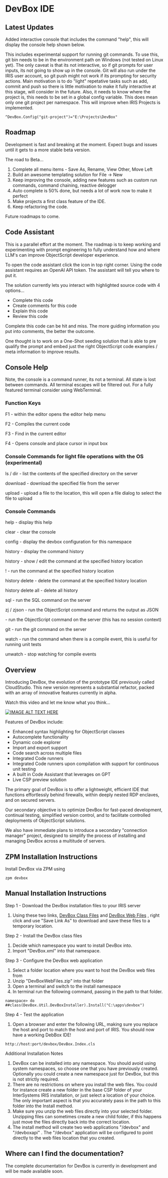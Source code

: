 # DevBox IDE

## Latest Updates

Added interactive console that includes the command "help", this will display the console help shown below.

This includes experimental support for running git commands. To use this, git bin needs to be in the environment path on Windows (not tested on Linux yet). The only caveat is that its not interactive, so if git prompts for user inputs, its not going to show up in the console. Git will also run under the IRIS user account, so git push might not work if its prompting for security actions. Main motivation is to do "light" repetative tasks such as add, commit and push so there is little motivation to make it fully interactive at this stage, will consider in the future. Also, it needs to know where the project is, this needs to be set in a global config variable. This does mean only one git project per namespace. This will improve when IRIS Projects is implemented.

```
^DevBox.Config("git-project")="E:\Projects\DevBox"
```

## Roadmap

Development is fast and breaking at the moment. Expect bugs and issues until it gets to a more stable beta version.

The road to Beta...

1. Complete all menu items - Save As, Rename, View Other, Move Left
2. Build an awesome templating solution for File -> New
3. Keep improving the console, adding new features such as custom run commands, command chaining, reactive delogger
4. Auto complete is 50% done, but needs a lot of work now to make it perfect
5. Make projects a first class feature of the IDE.
6. Keep refactoring the code.

Future roadmaps to come.

## Code Assistant

This is a parallel effort at the moment. The roadmap is to keep working and experimenting with prompt engineering to fully understand how and where LLM's can improve ObjectScript developer experience.

To open the code assistant click the icon in top right corner. Using the code assistant requires an OpenAI API token. The assistant will tell you where to put it. 

The solution currently lets you interact with highlighted source code with 4 options...

* Complete this code
* Create comments for this code
* Explain this code
* Review this code

Complete this code can be hit and miss. The more guiding information you put into comments, the better the outcome.

One thought is to work on a One-Shot seeding solution that is able to pre qualify the prompt and embed just the right ObjectScript code examples / meta information to improve results.

## Console Help

Note, the console is a command runner, its not a terminal. All state is lost between commands. All terminal escapes will be filtered out. For a fully featured terminal consider using WebTerminal.

### Function Keys
F1 - within the editor opens the editor help menu

F2 - Compiles the current code

F3 - Find in the current editor

F4 - Opens console and place cursor in input box


### Console Commands for light file operations with the OS (experimental)
ls / dir <directory> - list the contents of the specified directory on the server

download <file> - download the specified file from the server

upload <file> - upload a file to the <file> location, this will open a file dialog to select the file to upload


### Console Commands
help - display this help

clear - clear the console

config - display the devbox configuration for this namespace

history - display the command history

history <number> - show / edit the command at the specified history location

!<number> - run the command at the specified history location

history delete <number> - delete the command at the specified history location

history delete all - delete all history

sql <sql> - run the SQL command on the server

zj / zjson <objectscript> - run the ObjectScript command and returns the output as JSON

<objectscript> - run the ObjectScript command on the server (this has no session context)

git <git command> - run the git command on the server

watch <command-or-objectscript> - run the command when there is a compile event, this is useful for running unit tests

unwatch - stop watching for compile events

## Overview

Introducing DevBox, the evolution of the prototype IDE previously called CloudStudio. This new version represents a substantial refactor, packed with an array of innovative features currently in alpha.

Watch this video and let me know what you think...

[![IMAGE ALT TEXT HERE](https://img.youtube.com/vi/3pao-TwPHkc/0.jpg)](https://www.youtube.com/watch?v=3pao-TwPHkc)

Features of DevBox include:

- Enhanced syntax highlighting for ObjectScript classes
- Autocomplete functionality
- Dynamic code explorer
- Import and export support
- Code search across multiple files
- Integrated Code runners
- Integrated Code runners upon compilation with support for continuous unit testing
- A built in Code Assistant that leverages on GPT
- Live CSP preview solution

The primary goal of DevBox is to offer a lightweight, efficient IDE that functions effortlessly behind firewalls, within deeply nested RDP enclaves, and on secured servers.

Our secondary objective is to optimize DevBox for fast-paced development, continual testing, simplified version control, and to facilitate controlled deployments of ObjectScript solutions.

We also have immediate plans to introduce a secondary "connection manager" project, designed to simplify the process of installing and managing DevBox across a multitude of servers.

## ZPM Installation Instructions

Install DevBox via ZPM using

```
zpm devbox
```

## Manual Installation Instructions

Step 1 - Download the DevBox installation files to your IRIS server

1. Using these two links,
   [DevBox Class Files](https://raw.githubusercontent.com/SeanConnelly/DevBox/main/build/DevBox.xml)
   and
   [DevBox Web Files](https://raw.githubusercontent.com/SeanConnelly/DevBox/main/build/DevBoxWebFiles.zip)
   , right click and use "Save Link As" to download and save these files to a temporary location.

Step 2 - Install the DevBox class files

1. Decide which namespace you want to install DevBox into.
2. Import "DevBox.xml" into that namespace.

Step 3 - Configure the DevBox web application

1. Select a folder location where you want to host the DevBox web files from
2. Unzip "DevBoxWebFiles.zip" into that folder
3. Open a terminal and switch to the install namespace
4. In terminal run the following command, passing in the path to that folder.

```
namespace> do ##class(DevBox.Util.DevBoxInstaller).Install("C:\apps\devbox")
```

Step 4 - Test the application

1. Open a browser and enter the following URL, making sure you replace the host and port to match the host and port of IRIS. You should now have a working DebBox IDE!

```
http://host:port/devbox/DevBox.Index.cls
```

Additional Installation Notes

1. DevBox can be installed into any namespace.  You should avoid using system namespaces, so choose one that you have previously created. Optionally you could create a new namespace just for DevBox, but this is not strictly required.
2. There are no restrictions on where you install the web files. You could for instance create a new folder in the base CSP folder of your InterSystems IRIS installation, or just select a location of your choice. The only important aspect is that you accurately pass in the path to this folder into the Install method.
3. Make sure you unzip the web files directly into your selected folder. Unzipping files can sometimes create a new child folder, if this happens just move the files directly back into the correct location.
4. The install method will create two web applications "/devbox" and "/devboxapi" . The "/devbox" application will be configured to point directly to the web files location that you created.

## Where can I find the documentation?

The complete documentation for DevBox is currently in development and will be made available soon.
